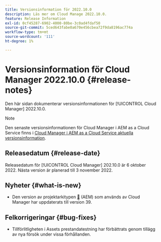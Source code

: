 ```yaml
---
title: Versionsinformation för 2022.10.0
description: Läs mer om Cloud Manage 2022.10.0.
feature: Release Information
exl-id: 0cf45287-6902-4000-80be-3c0ad4fdaf50
source-git-commit: 5ced643fabe0a670e456cbea72f9da8196ac774a
workflow-type: tm+mt
source-wordcount: '111'
ht-degree: 1%

---
```


# Versionsinformation för Cloud Manager 2022.10.0 {#release-notes}

Den här sidan dokumenterar versionsinformationen för [!UICONTROL Cloud Manager] 2022.10.0.

>[!NOTE]
>
>Den senaste versionsinformationen för Cloud Manager i AEM as a Cloud Service finns i [Cloud Manager i AEM as a Cloud Service aktuella versionsinformation](https://experienceleague.adobe.com/sv/docs/experience-manager-cloud-service/content/release-notes/cloud-manager/current).

## Releasedatum {#release-date}

Releasedatum för [!UICONTROL Cloud Manager] 202.10.0 är 6 oktober 2022. Nästa version är planerad till 3 november 2022.

## Nyheter {#what-is-new}

* Den version av projektarkitypen [&#128279;](https://experienceleague.adobe.com/sv/docs/experience-manager-core-components/using/developing/archetype/overview) (AEM) som används av Cloud Manager har uppdaterats till version 39.

## Felkorrigeringar {#bug-fixes}

* Tillförlitligheten i Assets prestandatestning har förbättrats genom tillägg av nya försök under vissa förhållanden.

